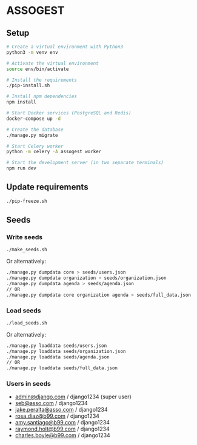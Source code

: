 # ASSOGEST

## Setup

```bash
# Create a virtual environment with Python3
python3 -m venv env

# Activate the virtual environment
source env/bin/activate

# Install the requirements
./pip-install.sh

# Install npm dependencies
npm install

# Start Docker services (PostgreSQL and Redis)
docker-compose up -d

# Create the database
./manage.py migrate

# Start Celery worker
python -m celery -A assogest worker

# Start the development server (in two separate terminals)
npm run dev
```

## Update requirements

```bash
./pip-freeze.sh
```

## Seeds

### Write seeds

```bash
./make_seeds.sh
```

Or alternatively:

```bash
./manage.py dumpdata core > seeds/users.json
./manage.py dumpdata organization > seeds/organization.json
./manage.py dumpdata agenda > seeds/agenda.json
// OR
./manage.py dumpdata core organization agenda > seeds/full_data.json
```

### Load seeds

```bash
./load_seeds.sh
```

Or alternatively:

```bash
./manage.py loaddata seeds/users.json
./manage.py loaddata seeds/organization.json
./manage.py loaddata seeds/agenda.json
// OR
./manage.py loaddata seeds/full_data.json
```

### Users in seeds

- admin@django.com / django1234 (super user)
- seb@asso.com / django1234
- jake.peralta@asso.com / django1234
- rosa.diaz@b99.com / django1234
- amy.santiago@b99.com / django1234
- raymond.holt@b99.com / django1234
- charles.boyle@b99.com / django1234

